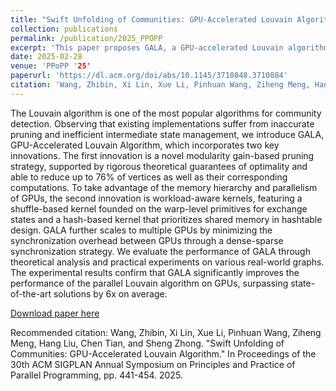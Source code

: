 ```yaml
---
title: "Swift Unfolding of Communities: GPU-Accelerated Louvain Algorithm"
collection: publications
permalink: /publication/2025_PPOPP
excerpt: 'This paper proposes GALA, a GPU-accelerated Louvain algorithm featuring a novel modularity gain-based pruning strategy and workload-aware GPU kernels to address existing pruning inaccuracies and state management inefficiencies. Experimental results demonstrate that GALA significantly reduces computations and synchronization overhead, achieving on average a 6x performance improvement over state-of-the-art approaches.'
date: 2025-02-28
venue: 'PPoPP '25'
paperurl: 'https://dl.acm.org/doi/abs/10.1145/3710848.3710884'
citation: 'Wang, Zhibin, Xi Lin, Xue Li, Pinhuan Wang, Ziheng Meng, Hang Liu, Chen Tian, and Sheng Zhong. "Swift Unfolding of Communities: GPU-Accelerated Louvain Algorithm." In Proceedings of the 30th ACM SIGPLAN Annual Symposium on Principles and Practice of Parallel Programming, pp. 441-454. 2025.'
---
```

The Louvain algorithm is one of the most popular algorithms for community detection. Observing that existing implementations suffer from inaccurate pruning and inefficient intermediate state management, we introduce GALA, GPU-Accelerated Louvain Algorithm, which incorporates two key innovations. The first innovation is a novel modularity gain-based pruning strategy, supported by rigorous theoretical guarantees of optimality and able to reduce up to 76% of vertices as well as their corresponding computations. To take advantage of the memory hierarchy and parallelism of GPUs, the second innovation is workload-aware kernels, featuring a shuffle-based kernel founded on the warp-level primitives for exchange states and a hash-based kernel that prioritizes shared memory in hashtable design. GALA further scales to multiple GPUs by minimizing the synchronization overhead between GPUs through a dense-sparse synchronization strategy. We evaluate the performance of GALA through theoretical analysis and practical experiments on various real-world graphs. The experimental results confirm that GALA significantly improves the performance of the parallel Louvain algorithm on GPUs, surpassing state-of-the-art solutions by 6x on average.

[Download paper here](https://dl.acm.org/doi/abs/10.1145/3710848.3710884)

Recommended citation: Wang, Zhibin, Xi Lin, Xue Li, Pinhuan Wang, Ziheng Meng, Hang Liu, Chen Tian, and Sheng Zhong. "Swift Unfolding of Communities: GPU-Accelerated Louvain Algorithm." In Proceedings of the 30th ACM SIGPLAN Annual Symposium on Principles and Practice of Parallel Programming, pp. 441-454. 2025.
